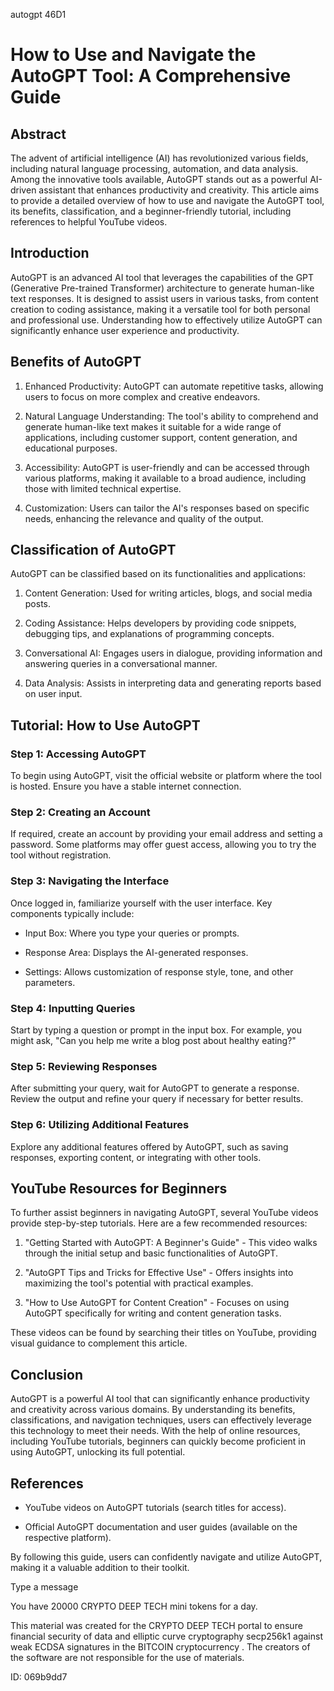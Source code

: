 autogpt 46D1
# How to Use and Navigate the AutoGPT Tool: A Comprehensive Guide



## Abstract



The advent of artificial intelligence (AI) has revolutionized various fields, including natural language processing, automation, and data analysis. Among the innovative tools available, AutoGPT stands out as a powerful AI-driven assistant that enhances productivity and creativity. This article aims to provide a detailed overview of how to use and navigate the AutoGPT tool, its benefits, classification, and a beginner-friendly tutorial, including references to helpful YouTube videos.



## Introduction



AutoGPT is an advanced AI tool that leverages the capabilities of the GPT (Generative Pre-trained Transformer) architecture to generate human-like text responses. It is designed to assist users in various tasks, from content creation to coding assistance, making it a versatile tool for both personal and professional use. Understanding how to effectively utilize AutoGPT can significantly enhance user experience and productivity.



## Benefits of AutoGPT



1. Enhanced Productivity: AutoGPT can automate repetitive tasks, allowing users to focus on more complex and creative endeavors.

2. Natural Language Understanding: The tool's ability to comprehend and generate human-like text makes it suitable for a wide range of applications, including customer support, content generation, and educational purposes.

3. Accessibility: AutoGPT is user-friendly and can be accessed through various platforms, making it available to a broad audience, including those with limited technical expertise.

4. Customization: Users can tailor the AI's responses based on specific needs, enhancing the relevance and quality of the output.



## Classification of AutoGPT



AutoGPT can be classified based on its functionalities and applications:



1. Content Generation: Used for writing articles, blogs, and social media posts.

2. Coding Assistance: Helps developers by providing code snippets, debugging tips, and explanations of programming concepts.

3. Conversational AI: Engages users in dialogue, providing information and answering queries in a conversational manner.

4. Data Analysis: Assists in interpreting data and generating reports based on user input.



## Tutorial: How to Use AutoGPT



### Step 1: Accessing AutoGPT



To begin using AutoGPT, visit the official website or platform where the tool is hosted. Ensure you have a stable internet connection.



### Step 2: Creating an Account



If required, create an account by providing your email address and setting a password. Some platforms may offer guest access, allowing you to try the tool without registration.



### Step 3: Navigating the Interface



Once logged in, familiarize yourself with the user interface. Key components typically include:



- Input Box: Where you type your queries or prompts.

- Response Area: Displays the AI-generated responses.

- Settings: Allows customization of response style, tone, and other parameters.



### Step 4: Inputting Queries



Start by typing a question or prompt in the input box. For example, you might ask, "Can you help me write a blog post about healthy eating?"



### Step 5: Reviewing Responses



After submitting your query, wait for AutoGPT to generate a response. Review the output and refine your query if necessary for better results.



### Step 6: Utilizing Additional Features



Explore any additional features offered by AutoGPT, such as saving responses, exporting content, or integrating with other tools.



## YouTube Resources for Beginners



To further assist beginners in navigating AutoGPT, several YouTube videos provide step-by-step tutorials. Here are a few recommended resources:



1. "Getting Started with AutoGPT: A Beginner's Guide" - This video walks through the initial setup and basic functionalities of AutoGPT.

2. "AutoGPT Tips and Tricks for Effective Use" - Offers insights into maximizing the tool's potential with practical examples.

3. "How to Use AutoGPT for Content Creation" - Focuses on using AutoGPT specifically for writing and content generation tasks.



These videos can be found by searching their titles on YouTube, providing visual guidance to complement this article.



## Conclusion



AutoGPT is a powerful AI tool that can significantly enhance productivity and creativity across various domains. By understanding its benefits, classifications, and navigation techniques, users can effectively leverage this technology to meet their needs. With the help of online resources, including YouTube tutorials, beginners can quickly become proficient in using AutoGPT, unlocking its full potential.



## References



- YouTube videos on AutoGPT tutorials (search titles for access).

- Official AutoGPT documentation and user guides (available on the respective platform).



By following this guide, users can confidently navigate and utilize AutoGPT, making it a valuable addition to their toolkit.



Type a message

You have 20000 CRYPTO DEEP TECH mini tokens for a day.


This material was created for the  CRYPTO DEEP TECH portal  to ensure financial security of data and elliptic curve cryptography  secp256k1 against weak ECDSA  signatures   in the  BITCOIN cryptocurrency . The creators of the software are not responsible for the use of materials.

 ID: 069b9dd7
